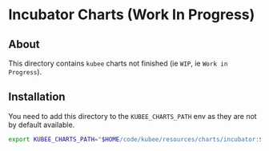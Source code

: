 # Incubator Charts (Work In Progress)


## About

This directory contains `kubee` charts not finished (ie `WIP`, ie `Work in Progress`).

## Installation

You need to add this directory to the `KUBEE_CHARTS_PATH` env as they are not by default available.

```bash
export KUBEE_CHARTS_PATH="$HOME/code/kubee/resources/charts/incubator:$HOME/code/argocd/charts"
```

